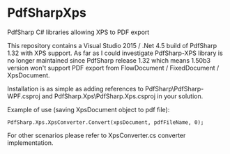 # PdfSharpXps
PdfSharp C# libraries allowing XPS to PDF export

This repository contains a Visual Studio 2015 / .Net 4.5 build of PdfSharp 1.32 with XPS support.
As far as I could investigate PdfSharp-XPS library is no longer maintained since PdfSharp release 1.32 which means 1.50b3 version won't support PDF export from FlowDocument / FixedDocument / XpsDocument.

Installation is as simple as adding references to PdfSharp\PdfSharp-WPF.csproj and PdfSharp.Xps\PdfSharp.Xps.csproj in your solution.
 
Example of use (saving XpsDocument object to pdf file):
    
    PdfSharp.Xps.XpsConverter.Convert(xpsDocument, pdfFileName, 0);

For other scenarios please refer to XpsConverter.cs converter implementation.
